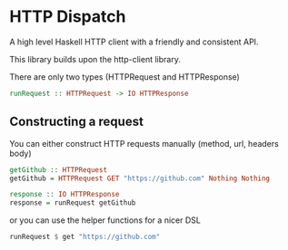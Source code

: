 # HTTP Dispatch

A high level Haskell HTTP client with a friendly and consistent API.

This library builds upon the http-client library. 

There are only two types (HTTPRequest and HTTPResponse)

```haskell
runRequest :: HTTPRequest -> IO HTTPResponse
```

## Constructing a request

You can either construct HTTP requests manually (method, url, headers body)

```haskell
getGithub :: HTTPRequest
getGithub = HTTPRequest GET "https://github.com" Nothing Nothing

response :: IO HTTPResponse
response = runRequest getGithub
```

or you can use the helper functions for a nicer DSL

```haskell
runRequest $ get "https://github.com"
```

